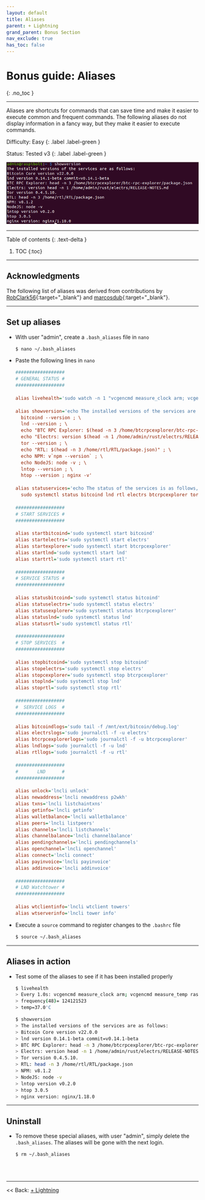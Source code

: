 ```yaml
---
layout: default
title: Aliases
parent: + Lightning
grand_parent: Bonus Section
nav_exclude: true
has_toc: false
---
```


# Bonus guide: Aliases
{: .no_toc }

---

Aliases are shortcuts for commands that can save time and make it easier to execute common and frequent commands. The following aliases do not display information in a fancy way, but they make it easier to execute commands.

Difficulty: Easy
{: .label .label-green }

Status: Tested v3
{: .label .label-green }

![alias](../../images/alias-example.png)

---

Table of contents
{: .text-delta }

1. TOC
{:toc}

---

## Acknowledgments

The following list of aliases was derived from contributions by [RobClark56](https://github.com/robclark56){:target="_blank"} and [marcosdub](https://github.com/marcosdub){:target="_blank"}.

---

## Set up aliases

* With user "admin", create a `.bash_aliases` file in `nano`

  ```sh
  $ nano ~/.bash_aliases
  ```

* Paste the following lines in `nano`

  ```ini
  ##################
  # GENERAL STATUS #
  ################## 
  
  alias livehealth='sudo watch -n 1 "vcgencmd measure_clock arm; vcgencmd measure_temp"'
 
  alias showversion='echo The installed versions of the services are as follows: ; \
    bitcoind --version ; \
    lnd --version ; \
    echo "BTC RPC Explorer: $(head -n 3 /home/btcrpcexplorer/btc-rpc-explorer/package.json)" ; \
    echo "Electrs: version $(head -n 1 /home/admin/rust/electrs/RELEASE-NOTES.md)" ;
    tor --version ; \
    echo "RTL: $(head -n 3 /home/rtl/RTL/package.json)" ; \
    echo NPM: v`npm --version` ; \
    echo NodeJS: node -v ; \
    lntop --version ; \
    htop --version ; nginx -v'
    
  alias statuservices='echo The status of the services is as follows, press the space key to advance: ; \
    sudo systemctl status bitcoind lnd rtl electrs btcrpcexplorer tor ssh fail2ban ufw vncserver-x11-serviced'
  
  ##################
  # START SERVICES #
  ##################
  
  alias startbitcoind='sudo systemctl start bitcoind'
  alias startelectrs='sudo systemctl start electrs'
  alias startexplorer='sudo systemctl start btcrpcexplorer'
  alias startlnd='sudo systemctl start lnd'
  alias startrtl='sudo systemctl start rtl'
  
  ##################
  # SERVICE STATUS #
  ##################
  
  alias statusbitcoind='sudo systemctl status bitcoind'
  alias statuselectrs='sudo systemctl status electrs'
  alias statusexplorer='sudo systemctl status btcrpcexplorer'
  alias statuslnd='sudo systemctl status lnd'
  alias statusrtl='sudo systemctl status rtl'
  
  ##################
  # STOP SERVICES  #
  ##################
  
  alias stopbitcoind='sudo systemctl stop bitcoind'
  alias stopelectrs='sudo systemctl stop electrs'
  alias stopcexplorer='sudo systemctl stop btcrpcexplorer'
  alias stoplnd='sudo systemctl stop lnd'
  alias stoprtl='sudo systemctl stop rtl'
  
  ##################
  #  SERVICE LOGS  #
  ##################
  
  alias bitcoindlogs='sudo tail -f /mnt/ext/bitcoin/debug.log'
  alias electrslogs='sudo journalctl -f -u electrs'
  alias btcrpcexplorerlogs='sudo journalctl -f -u btcrpcexplorer'
  alias lndlogs='sudo journalctl -f -u lnd'
  alias rtllogs='sudo journalctl -f -u rtl'
  
  ##################
  #       LND      #
  ##################
  
  alias unlock='lncli unlock'
  alias newaddress='lncli newaddress p2wkh'
  alias txns='lncli listchaintxns'
  alias getinfo='lncli getinfo'
  alias walletbalance='lncli walletbalance'
  alias peers='lncli listpeers'
  alias channels='lncli listchannels'
  alias channelbalance='lncli channelbalance'
  alias pendingchannels='lncli pendingchannels'
  alias openchannel='lncli openchannel'
  alias connect='lncli connect'
  alias payinvoice='lncli payinvoice'
  alias addinvoice='lncli addinvoice'
  
  ##################
  # LND Watchtower #
  ##################
  
  alias wtclientinfo='lncli wtclient towers'
  alias wtserverinfo='lncli tower info'
  
  ```
  
* Execute a `source` command to register changes to the `.bashrc` file

  ```sh 
  $ source ~/.bash_aliases 
  ```

---

## Aliases in action

* Test some of the aliases to see if it has been installed properly

  ```sh
  $ livehealth
  > Every 1.0s: vcgencmd measure_clock arm; vcgencmd measure_temp raspibolt: Tue Dec 14 15:00:21 2021
  > frequency(48)= 124121523
  > temp=37.0'C
  ```
  
  ```sh
  $ showversion
  > The installed versions of the services are as follows:
  > Bitcoin Core version v22.0.0
  > lnd version 0.14.1-beta commit=v0.14.1-beta
  > BTC RPC Explorer: head -n 3 /home/btcrpcexplorer/btc-rpc-explorer/package.json
  > Electrs: version head -n 1 /home/admin/rust/electrs/RELEASE-NOTES.md
  > Tor version 0.4.5.10.
  > RTL: head -n 3 /home/rtl/RTL/package.json
  > NPM: v8.1.2
  > NodeJS: node -v
  > lntop version v0.2.0
  > htop 3.0.5 
  > nginx version: nginx/1.18.0
  ```

---

## Uninstall

* To remove these special aliases, with user "admin", simply delete the `.bash_aliases`. The aliases will be gone with the next login.

  ```sh
  $ rm ~/.bash_aliases
  ```

<br /><br />

---

<< Back: [+ Lightning](index.md)
